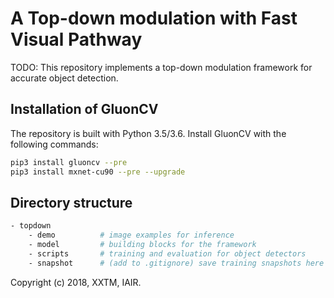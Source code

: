 # A Top-down modulation with Fast Visual Pathway

TODO: This repository implements a top-down modulation framework for accurate object detection. 

## Installation of GluonCV

The repository is built with Python 3.5/3.6. Install GluonCV with the following commands:

```bash
pip3 install gluoncv --pre
pip3 install mxnet-cu90 --pre --upgrade
```

## Directory structure

```bash
- topdown
    - demo          # image examples for inference
    - model         # building blocks for the framework
    - scripts       # training and evaluation for object detectors
    - snapshot      # (add to .gitignore) save training snapshots here
```

Copyright (c) 2018, XXTM, IAIR.
